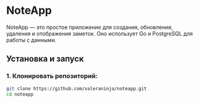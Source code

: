 # NoteApp

NoteApp — это простое приложение для создания, обновления, удаления и отображения заметок. Оно использует Go и PostgreSQL для работы с данными.

## Установка и запуск

### 1. Клонировать репозиторий:

```bash
git clone https://github.com/valeraninja/noteapp.git
cd noteapp

